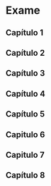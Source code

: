 # Exame

## Capítulo 1

## Capítulo 2


## Capítulo 3

## Capítulo 4

## Capítulo 5

## Capitulo 6

## Capitulo 7

## Capítulo 8
